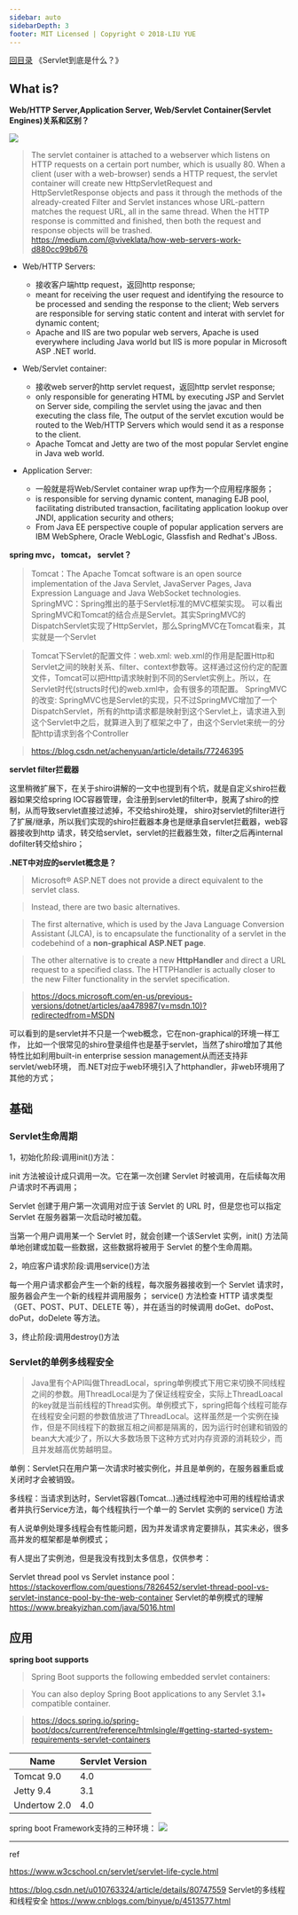 ```yaml
---
sidebar: auto
sidebarDepth: 3
footer: MIT Licensed | Copyright © 2018-LIU YUE
---
```


[回目录](/docs/software)  《Servlet到底是什么？》

## What is?

**Web/HTTP Server,Application Server, Web/Servlet Container(Servlet Engines)关系和区别？**

![](/docs/docs_image/software/buildingblock/servlet01.png)
> The servlet container is attached to a webserver which listens on HTTP requests on a certain port number, which is usually 80. 
> When a client (user with a web-browser) sends a HTTP request, the servlet container will create new HttpServletRequest and HttpServletResponse objects and pass it through the methods of the already-created Filter and Servlet instances whose URL-pattern matches the request URL, all in the same thread.
> When the HTTP response is committed and finished, then both the request and response objects will be trashed.
> https://medium.com/@viveklata/how-web-servers-work-d880cc99b676


+ Web/HTTP Servers: 

	- 接收客户端http request，返回http response;
	- meant for receiving the user request and identifying the resource to be processed and sending the response to the client; Web servers are responsible for serving static content and interat with servlet for dynamic content;
	- Apache and IIS are two popular web servers, Apache is used everywhere including Java world but IIS is more popular in Microsoft ASP .NET world.
	
+ Web/Servlet container: 

	- 接收web server的http servlet request，返回http servlet response;
	- only responsible for generating HTML by executing JSP and Servlet on Server side, compiling the servlet using the javac and then executing the class file, The output of the servlet excution would be routed to the Web/HTTP Servers which would send it as a response to the client.
	- Apache Tomcat and Jetty are two of the most popular Servlet engine in Java web world.
	
+ Application Server:
	
	- 一般就是将Web/Servlet container wrap up作为一个应用程序服务；
	- is responsible for serving dynamic content, managing EJB pool, facilitating distributed transaction, facilitating application lookup over JNDI, application security and others;
	- From Java EE perspective couple of popular application servers are IBM WebSphere, Oracle WebLogic, Glassfish and Redhat's JBoss. 

**spring mvc， tomcat， servlet？**

> Tomcat：The Apache Tomcat software is an open source implementation of the Java Servlet, JavaServer Pages, Java Expression Language and Java WebSocket technologies.
> SpringMVC：Spring推出的基于Servlet标准的MVC框架实现。
> 可以看出SpringMVC和Tomcat的结合点是Servlet。其实SpringMVC的DispatchServlet实现了HttpServlet，那么SpringMVC在Tomcat看来，其实就是一个Servlet

> Tomcat下Servlet的配置文件：web.xml: web.xml的作用是配置Http和Servlet之间的映射关系、filter、context参数等。这样通过这份约定的配置文件，Tomcat可以把Http请求映射到不同的Servlet实例上。所以，在Servlet时代(structs时代)的web.xml中，会有很多的项配置。
> SpringMVC的改变: SpringMVC也是Servlet的实现，只不过SpringMVC增加了一个DispatchServlet，所有的http请求都是映射到这个Servlet上，请求进入到这个Servlet中之后，就算进入到了框架之中了，由这个Servlet来统一的分配http请求到各个Controller

> https://blog.csdn.net/achenyuan/article/details/77246395

**servlet filter拦截器**

这里稍微扩展下，在关于shiro讲解的一文中也提到有个坑，就是自定义shiro拦截器如果交给spring IOC容器管理，会注册到servlet的filter中，脱离了shiro的控制，从而导致servlet直接过滤掉，不交给shiro处理，
shiro对servlet的filter进行了扩展/继承，所以我们实现的shiro拦截器本身也是继承自servlet拦截器，web容器接收到http 请求，转交给servlet，servlet的拦截器生效，filter之后再internal dofilter转交给shiro；

**.NET中对应的servlet概念是？**

> Microsoft® ASP.NET does not provide a direct equivalent to the servlet class. 

> Instead, there are two basic alternatives. 

> The first alternative, which is used by the Java Language Conversion Assistant (JLCA), is to encapsulate the functionality of a servlet in the codebehind of a **non-graphical ASP.NET page**. 

> The other alternative is to create a new **HttpHandler** and direct a URL request to a specified class. The HTTPHandler is actually closer to the new Filter functionality in the servlet specification.

> https://docs.microsoft.com/en-us/previous-versions/dotnet/articles/aa478987(v=msdn.10)?redirectedfrom=MSDN

可以看到的是servlet并不只是一个web概念，它在non-graphical的环境一样工作，
比如一个很常见的shiro登录组件也是基于servlet，当然了shiro增加了其他特性比如利用built-in enterprise session management从而还支持非servlet/web环境，
而.NET对应于web环境引入了httphandler，非web环境用了其他的方式；

## 基础

### Servlet生命周期

1，初始化阶段:调用init()方法：

init 方法被设计成只调用一次。它在第一次创建 Servlet 时被调用，在后续每次用户请求时不再调用；

Servlet 创建于用户第一次调用对应于该 Servlet 的 URL 时，但是您也可以指定 Servlet 在服务器第一次启动时被加载。

当第一个用户调用某一个 Servlet 时，就会创建一个该Servlet 实例，init() 方法简单地创建或加载一些数据，这些数据将被用于 Servlet 的整个生命周期。

2，响应客户请求阶段:调用service()方法

每一个用户请求都会产生一个新的线程，每次服务器接收到一个 Servlet 请求时，服务器会产生一个新的线程并调用服务；
service() 方法检查 HTTP 请求类型（GET、POST、PUT、DELETE 等），并在适当的时候调用 doGet、doPost、doPut，doDelete 等方法。

3，终止阶段:调用destroy()方法

### Servlet的单例多线程安全

> Java里有个API叫做ThreadLocal，spring单例模式下用它来切换不同线程之间的参数。用ThreadLocal是为了保证线程安全，实际上ThreadLoacal的key就是当前线程的Thread实例。单例模式下，spring把每个线程可能存在线程安全问题的参数值放进了ThreadLocal。这样虽然是一个实例在操作，但是不同线程下的数据互相之间都是隔离的，因为运行时创建和销毁的bean大大减少了，所以大多数场景下这种方式对内存资源的消耗较少，而且并发越高优势越明显。

单例：Servlet只在用户第一次请求时被实例化，并且是单例的，在服务器重启或关闭时才会被销毁。

多线程：当请求到达时，Servlet容器(Tomcat...)通过线程池中可用的线程给请求者并执行Service方法，每个线程执行一个单一的 Servlet 实例的 service() 方法

有人说单例处理多线程会有性能问题，因为并发请求肯定要排队，其实未必，很多高并发的框架都是单例模式；

有人提出了实例池，但是我没有找到太多信息，仅供参考：

Servlet thread pool vs Servlet instance pool： https://stackoverflow.com/questions/7826452/servlet-thread-pool-vs-servlet-instance-pool-by-the-web-container
Servlet的单例模式的理解 https://www.breakyizhan.com/java/5016.html

## 应用

**spring boot supports**

> Spring Boot supports the following embedded servlet containers:

> You can also deploy Spring Boot applications to any Servlet 3.1+ compatible container.

> https://docs.spring.io/spring-boot/docs/current/reference/htmlsingle/#getting-started-system-requirements-servlet-containers

| Name | Servlet Version |
| -- | -- |
| Tomcat 9.0 | 4.0 |
| Jetty 9.4 | 3.1 |
| Undertow 2.0 | 4.0 |

spring boot Framework支持的三种环境：
![](/docs/docs_image/software/buildingblock/servlet02.png)

---

ref

https://www.w3cschool.cn/servlet/servlet-life-cycle.html

https://blog.csdn.net/u010763324/article/details/80747559
Servlet的多线程和线程安全
https://www.cnblogs.com/binyue/p/4513577.html